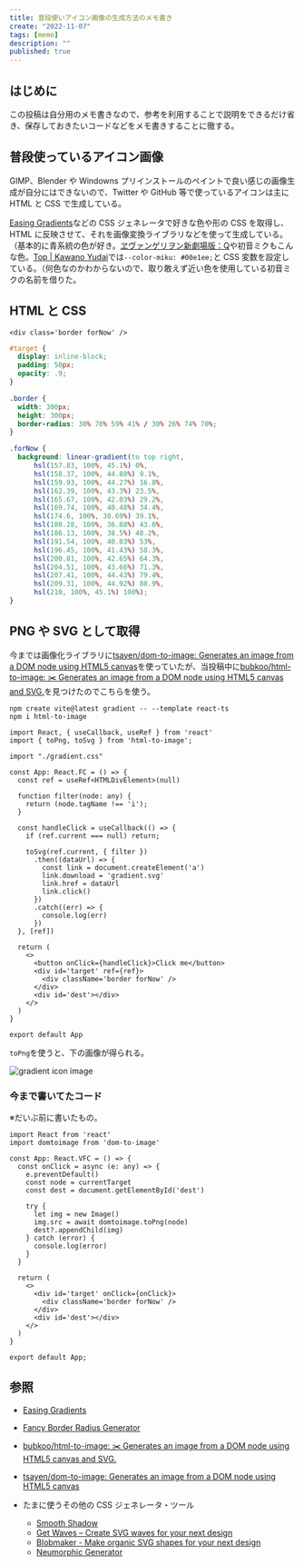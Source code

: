 ```yaml
---
title: 普段使いアイコン画像の生成方法のメモ書き
create: "2022-11-07"
tags: [memo]
description: ""
published: true
---
```


## はじめに

この投稿は自分用のメモ書きなので、参考を利用することで説明をできるだけ省き、保存しておきたいコードなどをメモ書きすることに徹する。

## 普段使っているアイコン画像

GIMP、Blender や Windowns プリインストールのペイントで良い感じの画像生成が自分にはできないので、Twitter や GitHub 等で使っているアイコンは主に HTML と CSS で生成している。

[Easing Gradients](https://larsenwork.com/easing-gradients/#editor)などの CSS ジェネレータで好きな色や形の CSS を取得し、HTML に反映させて、それを画像変換ライブラリなどを使って生成している。（基本的に青系統の色が好き。[ヱヴァンゲリヲン新劇場版：Q](https://www.evangelion.co.jp/3_0/index.html)や初音ミクもこんな色。[Top | Kawano Yudai](https://oriverk.dev/)では`--color-miku: #00e1ee;`と CSS 変数を設定している。（何色なのかわからないので、取り敢えず近い色を使用している初音ミクの名前を借りた。

## HTML と CSS

```htmlembedded
<div class='border forNow' />
```

```css:gradient.css
#target {
  display: inline-block;
  padding: 50px;
  opacity: .9;
}

.border {
  width: 300px;
  height: 300px;
  border-radius: 30% 70% 59% 41% / 30% 26% 74% 70%;
}

.forNow {
  background: linear-gradient(to top right,
      hsl(157.83, 100%, 45.1%) 0%,
      hsl(158.37, 100%, 44.88%) 9.1%,
      hsl(159.93, 100%, 44.27%) 16.8%,
      hsl(162.39, 100%, 43.3%) 23.5%,
      hsl(165.67, 100%, 42.03%) 29.2%,
      hsl(169.74, 100%, 40.48%) 34.4%,
      hsl(174.6, 100%, 38.69%) 39.1%,
      hsl(180.28, 100%, 36.88%) 43.6%,
      hsl(186.13, 100%, 38.5%) 48.2%,
      hsl(191.54, 100%, 40.03%) 53%,
      hsl(196.45, 100%, 41.43%) 58.3%,
      hsl(200.81, 100%, 42.65%) 64.3%,
      hsl(204.51, 100%, 43.66%) 71.3%,
      hsl(207.41, 100%, 44.43%) 79.4%,
      hsl(209.31, 100%, 44.92%) 88.9%,
      hsl(210, 100%, 45.1%) 100%);
}
```

## PNG や SVG として取得

今までは画像化ライブラリに[tsayen/dom-to-image: Generates an image from a DOM node using HTML5 canvas](https://github.com/tsayen/dom-to-image)を使っていたが、当投稿中に[bubkoo/html-to-image: ✂️ Generates an image from a DOM node using HTML5 canvas and SVG.](https://github.com/bubkoo/html-to-image#readme)を見つけたのでこちらを使う。

```shell
npm create vite@latest gradient -- --template react-ts
npm i html-to-image
```

```jsx:App.tsx
import React, { useCallback, useRef } from 'react'
import { toPng, toSvg } from 'html-to-image';

import "./gradient.css"

const App: React.FC = () => {
  const ref = useRef<HTMLDivElement>(null)

  function filter(node: any) {
    return (node.tagName !== 'i');
  }

  const handleClick = useCallback(() => {
    if (ref.current === null) return;

    toSvg(ref.current, { filter })
      .then((dataUrl) => {
        const link = document.createElement('a')
        link.download = 'gradient.svg'
        link.href = dataUrl
        link.click()
      })
      .catch((err) => {
        console.log(err)
      })
  }, [ref])

  return (
    <>
      <button onClick={handleClick}>Click me</button>
      <div id='target' ref={ref}>
        <div className='border forNow' />
      </div>
      <div id='dest'></div>
    </>
  )
}

export default App
```

`toPng`を使うと、下の画像が得られる。

![gradient icon image](https://i.imgur.com/sSlooVx.png)

### 今まで書いてたコード

※だいぶ前に書いたもの。

```jsx:App.tsx
import React from 'react'
import domtoimage from 'dom-to-image'

const App: React.VFC = () => {
  const onClick = async (e: any) => {
    e.preventDefault()
    const node = currentTarget
    const dest = document.getElementById('dest')

    try {
      let img = new Image()
      img.src = await domtoimage.toPng(node)
      dest?.appendChild(img)
    } catch (error) {
      console.log(error)
    }
  }

  return (
    <>
      <div id='target' onClick={onClick}>
        <div className='border forNow' />
      </div>
      <div id='dest'></div>
    </>
  )
}

export default App;
```

## 参照

- [Easing Gradients](https://larsenwork.com/easing-gradients/#editor)
- [Fancy Border Radius Generator](https://9elements.github.io/fancy-border-radius/)
- [bubkoo/html-to-image: ✂️ Generates an image from a DOM node using HTML5 canvas and SVG.](https://github.com/bubkoo/html-to-image#readme)
- [tsayen/dom-to-image: Generates an image from a DOM node using HTML5 canvas](https://github.com/tsayen/dom-to-image)

- たまに使うその他の CSS ジェネレータ・ツール
  - [Smooth Shadow](https://shadows.brumm.af/)
  - [Get Waves – Create SVG waves for your next design](https://getwaves.io/)
  - [Blobmaker - Make organic SVG shapes for your next design](https://www.blobmaker.app/)
  - [Neumorphic Generator](https://neumorphic.design/)
